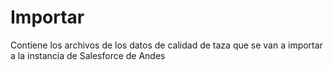 # Importar
Contiene los archivos de los datos de calidad de taza que se van a importar a la instancia de Salesforce de Andes
